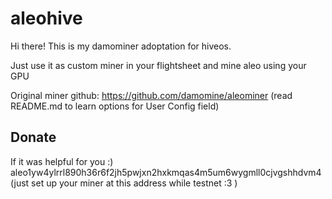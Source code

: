 # aleohive

Hi there! This is my damominer adoptation for hiveos.

Just use it as custom miner in your flightsheet and mine aleo using your GPU

Original miner github: https://github.com/damomine/aleominer (read README.md to learn options for User Config field)

## Donate 
If it was helpful for you :) aleo1yw4ylrrl890h36r6f2jh5pwjxn2hxkmqas4m5um6wygmll0cjvgshhdvm4 (just set up your miner at this address while testnet :3 )

